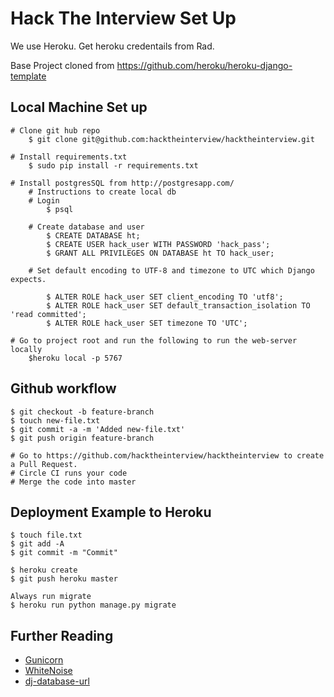# Hack The Interview Set Up
We use Heroku. Get heroku credentails from Rad.

Base Project cloned from https://github.com/heroku/heroku-django-template

## Local Machine Set up
    # Clone git hub repo
        $ git clone git@github.com:hacktheinterview/hacktheinterview.git
        
    # Install requirements.txt
        $ sudo pip install -r requirements.txt
    
    # Install postgresSQL from http://postgresapp.com/
        # Instructions to create local db
        # Login
            $ psql

        # Create database and user
            $ CREATE DATABASE ht;
            $ CREATE USER hack_user WITH PASSWORD 'hack_pass';
            $ GRANT ALL PRIVILEGES ON DATABASE ht TO hack_user;
            
        # Set default encoding to UTF-8 and timezone to UTC which Django expects.
        
            $ ALTER ROLE hack_user SET client_encoding TO 'utf8';
            $ ALTER ROLE hack_user SET default_transaction_isolation TO 'read committed';
            $ ALTER ROLE hack_user SET timezone TO 'UTC';

    # Go to project root and run the following to run the web-server locally
        $heroku local -p 5767
        
## Github workflow

    $ git checkout -b feature-branch
    $ touch new-file.txt
    $ git commit -a -m 'Added new-file.txt'
    $ git push origin feature-branch
    
    # Go to https://github.com/hacktheinterview/hacktheinterview to create a Pull Request.
    # Circle CI runs your code 
    # Merge the code into master
    
## Deployment Example to Heroku

    $ touch file.txt
    $ git add -A
    $ git commit -m "Commit"

    $ heroku create
    $ git push heroku master

    Always run migrate
    $ heroku run python manage.py migrate 


## Further Reading

- [Gunicorn](https://warehouse.python.org/project/gunicorn/)
- [WhiteNoise](https://warehouse.python.org/project/whitenoise/)
- [dj-database-url](https://warehouse.python.org/project/dj-database-url/)
